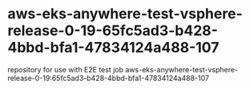 # aws-eks-anywhere-test-vsphere-release-0-19-65fc5ad3-b428-4bbd-bfa1-47834124a488-107
repository for use with E2E test job aws-eks-anywhere-test-vsphere-release-0-19:65fc5ad3-b428-4bbd-bfa1-47834124a488-107
